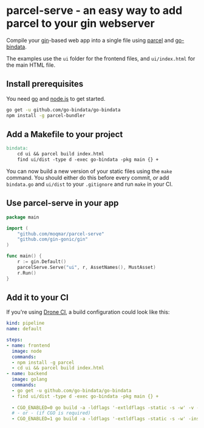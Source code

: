 # parcel-serve - an easy way to add parcel to your gin webserver

Compile your [gin](https://gin-gonic.github.io/gin/)-based web app into a single file using [parcel](https://parceljs.org/) and [go-bindata](https://github.com/go-bindata/go-bindata).

The examples use the `ui` folder for the frontend files, and `ui/index.html` for the main HTML file.

## Install prerequisites

You need [go](https://golang.org/) and [node.js](https://nodejs.org/) to get started.

```bash
go get -u github.com/go-bindata/go-bindata
npm install -g parcel-bundler
```

## Add a Makefile to your project

```makefile
bindata:
	cd ui && parcel build index.html
	find ui/dist -type d -exec go-bindata -pkg main {} +
```

You can now build a new version of your static files using the `make` command. You should either do this before every commit, *or* add `bindata.go` and `ui/dist` to your `.gitignore` and run `make` in your CI.

## Use parcel-serve in your app

```go
package main

import (
    "github.com/moqmar/parcel-serve"
    "github.com/gin-gonic/gin"
)

func main() {
    r := gin.Default()
    parcelServe.Serve("ui", r, AssetNames(), MustAsset)
    r.Run()
}
```

## Add it to your CI
If you're using [Drone CI](https://drone.io/), a build configuration could look like this:

```yaml
kind: pipeline
name: default

steps:
- name: frontend
  image: node
  commands:
  - npm install -g parcel
  - cd ui && parcel build index.html
- name: backend
  image: golang
  commands:
  - go get -u github.com/go-bindata/go-bindata
  - find ui/dist -type d -exec go-bindata -pkg main {} +
  
  - CGO_ENABLED=0 go build -a -ldflags '-extldflags -static -s -w' -v -o my-application .
  # - or - (if CGO is required)
  - CGO_ENABLED=1 go build -a -ldflags '-extldflags -static -s -w' -installsuffix cgo -v -o my-application .
```
